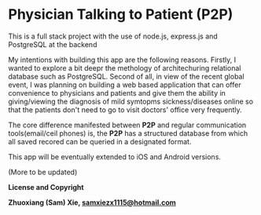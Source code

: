 # Physician Talking to Patient (P2P)

This is a full stack project with the use of node.js, express.js and PostgreSQL at the backend

My intentions with building this app are the following reasons. Firstly, I wanted to explore a bit deepr the methology of architechuring
relational database such as PostgreSQL. Second of all, in view of the recent global event, I was planning on building a web based
application that can offer convenience to physicians and patients and give them the ability in giving/viewing the diagnosis of mild symtopms sickness/diseases online so that the patients don't need to go to visit doctors' office very frequently.

The core difference manifested between **P2P** and regular communication tools(email/ceil phones) is, the **P2P** has a structured database from which all saved recored can be queried in a designated format. 

This app will be eventually extended to iOS and Android versions. 

(More to be updated)

**License and Copyright** 

**Zhuoxiang (Sam) Xie, <samxiezx1115@hotmail.com>**
